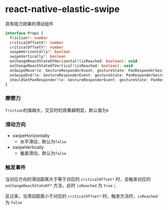 # react-native-elastic-swipe
具有阻力效果的滑动组件

```typescript
interface Props {
  friction?: number
  criticalOffsetX?: number
  criticalOffsetY?: number
  swipeHorizontally?: boolean
  swipeVertically?: boolean
  onChangeReachStateOfHorizontal?(isReached: boolean): void
  onChangeReachStateOfVertical?(isReached: boolean): void
  onSwipeMove?(e: GestureResponderEvent, gestureState: PanResponderGestureState): void
  onSwipeEnd?(e: GestureResponderEvent, gestureState: PanResponderGestureState): void
  shouldSetPanResponder?(e: GestureResponderEvent, gestureState: PanResponderGestureState): boolean
}
```

### 摩擦力
`friction`的值越大，交互时的效果越明显，默认值为`6`

### 滑动方向
- swipeHorizontally
  - 水平滑动，默认为`false`
- swipeVertically
  - 垂直滑动，默认为`false`

### 触发事件
当对应方向的滑动距离大于等于对应的 `criticalOffset*` 时，会触发对应的 `onChangeReachStateOf*` 方法，此时 `isReached` 为 `true`；

反过来，当滑动距离小于对应的 `criticalOffset*` 时，触发方法时，`isReached` 为 `false`

